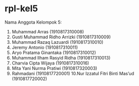 # rpl-kel5
Nama Anggota Kelompok 5:
1. Muhammad Arras                    (1910817310008)
2. Gusti Muhammad Ridho Arrizki      (1910817310009)
3. Muhammad Razaq Lazuardi           (1910817310010)
4. Jeremy Antonio                    (1910817310011)
5. Aryo Pratama Ginantaka            (1910817310012)
6. Muhammad Ilham Rasyid Ridha       (1910817310013)
7. Charvia Cipta Wijaya              (1910817310016)
8. Mita Yani Nurma Pratiwi           (1910817320003)
9. Rahmadani                         (1910817720001)
10.Nur Izzatul Fitri Binti Mas’ud    (1910817720002)


